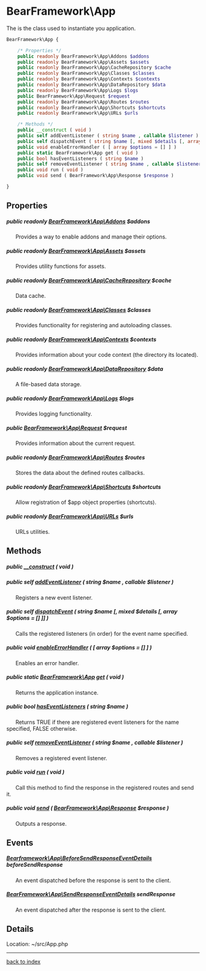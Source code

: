 # BearFramework\App

The is the class used to instantiate you application.

```php
BearFramework\App {

	/* Properties */
	public readonly BearFramework\App\Addons $addons
	public readonly BearFramework\App\Assets $assets
	public readonly BearFramework\App\CacheRepository $cache
	public readonly BearFramework\App\Classes $classes
	public readonly BearFramework\App\Contexts $contexts
	public readonly BearFramework\App\DataRepository $data
	public readonly BearFramework\App\Logs $logs
	public BearFramework\App\Request $request
	public readonly BearFramework\App\Routes $routes
	public readonly BearFramework\App\Shortcuts $shortcuts
	public readonly BearFramework\App\URLs $urls

	/* Methods */
	public __construct ( void )
	public self addEventListener ( string $name , callable $listener )
	public self dispatchEvent ( string $name [, mixed $details [, array $options = [] ]] )
	public void enableErrorHandler ( [ array $options = [] ] )
	public static BearFramework\App get ( void )
	public bool hasEventListeners ( string $name )
	public self removeEventListener ( string $name , callable $listener )
	public void run ( void )
	public void send ( BearFramework\App\Response $response )

}
```

## Properties

##### public readonly [BearFramework\App\Addons](bearframework.app.addons.class.md) $addons

&nbsp;&nbsp;&nbsp;&nbsp;&nbsp;&nbsp;Provides a way to enable addons and manage their options.

##### public readonly [BearFramework\App\Assets](bearframework.app.assets.class.md) $assets

&nbsp;&nbsp;&nbsp;&nbsp;&nbsp;&nbsp;Provides utility functions for assets.

##### public readonly [BearFramework\App\CacheRepository](bearframework.app.cacherepository.class.md) $cache

&nbsp;&nbsp;&nbsp;&nbsp;&nbsp;&nbsp;Data cache.

##### public readonly [BearFramework\App\Classes](bearframework.app.classes.class.md) $classes

&nbsp;&nbsp;&nbsp;&nbsp;&nbsp;&nbsp;Provides functionality for registering and autoloading classes.

##### public readonly [BearFramework\App\Contexts](bearframework.app.contexts.class.md) $contexts

&nbsp;&nbsp;&nbsp;&nbsp;&nbsp;&nbsp;Provides information about your code context (the directory its located).

##### public readonly [BearFramework\App\DataRepository](bearframework.app.datarepository.class.md) $data

&nbsp;&nbsp;&nbsp;&nbsp;&nbsp;&nbsp;A file-based data storage.

##### public readonly [BearFramework\App\Logs](bearframework.app.logs.class.md) $logs

&nbsp;&nbsp;&nbsp;&nbsp;&nbsp;&nbsp;Provides logging functionality.

##### public [BearFramework\App\Request](bearframework.app.request.class.md) $request

&nbsp;&nbsp;&nbsp;&nbsp;&nbsp;&nbsp;Provides information about the current request.

##### public readonly [BearFramework\App\Routes](bearframework.app.routes.class.md) $routes

&nbsp;&nbsp;&nbsp;&nbsp;&nbsp;&nbsp;Stores the data about the defined routes callbacks.

##### public readonly [BearFramework\App\Shortcuts](bearframework.app.shortcuts.class.md) $shortcuts

&nbsp;&nbsp;&nbsp;&nbsp;&nbsp;&nbsp;Allow registration of $app object properties (shortcuts).

##### public readonly [BearFramework\App\URLs](bearframework.app.urls.class.md) $urls

&nbsp;&nbsp;&nbsp;&nbsp;&nbsp;&nbsp;URLs utilities.

## Methods

##### public [__construct](bearframework.app.__construct.method.md) ( void )

##### public self [addEventListener](bearframework.app.addeventlistener.method.md) ( string $name , callable $listener )

&nbsp;&nbsp;&nbsp;&nbsp;&nbsp;&nbsp;Registers a new event listener.

##### public self [dispatchEvent](bearframework.app.dispatchevent.method.md) ( string $name [, mixed $details [, array $options = [] ]] )

&nbsp;&nbsp;&nbsp;&nbsp;&nbsp;&nbsp;Calls the registered listeners (in order) for the event name specified.

##### public void [enableErrorHandler](bearframework.app.enableerrorhandler.method.md) ( [ array $options = [] ] )

&nbsp;&nbsp;&nbsp;&nbsp;&nbsp;&nbsp;Enables an error handler.

##### public static [BearFramework\App](bearframework.app.class.md) [get](bearframework.app.get.method.md) ( void )

&nbsp;&nbsp;&nbsp;&nbsp;&nbsp;&nbsp;Returns the application instance.

##### public bool [hasEventListeners](bearframework.app.haseventlisteners.method.md) ( string $name )

&nbsp;&nbsp;&nbsp;&nbsp;&nbsp;&nbsp;Returns TRUE if there are registered event listeners for the name specified, FALSE otherwise.

##### public self [removeEventListener](bearframework.app.removeeventlistener.method.md) ( string $name , callable $listener )

&nbsp;&nbsp;&nbsp;&nbsp;&nbsp;&nbsp;Removes a registered event listener.

##### public void [run](bearframework.app.run.method.md) ( void )

&nbsp;&nbsp;&nbsp;&nbsp;&nbsp;&nbsp;Call this method to find the response in the registered routes and send it.

##### public void [send](bearframework.app.send.method.md) ( [BearFramework\App\Response](bearframework.app.response.class.md) $response )

&nbsp;&nbsp;&nbsp;&nbsp;&nbsp;&nbsp;Outputs a response.

## Events

##### [Bearframework\App\BeforeSendResponseEventDetails](bearframework.app.beforesendresponseeventdetails.class.md) beforeSendResponse

&nbsp;&nbsp;&nbsp;&nbsp;&nbsp;&nbsp;An event dispatched before the response is sent to the client.

##### [BearFramework\App\SendResponseEventDetails](bearframework.app.sendresponseeventdetails.class.md) sendResponse

&nbsp;&nbsp;&nbsp;&nbsp;&nbsp;&nbsp;An event dispatched after the response is sent to the client.

## Details

Location: ~/src/App.php

---

[back to index](index.md)

